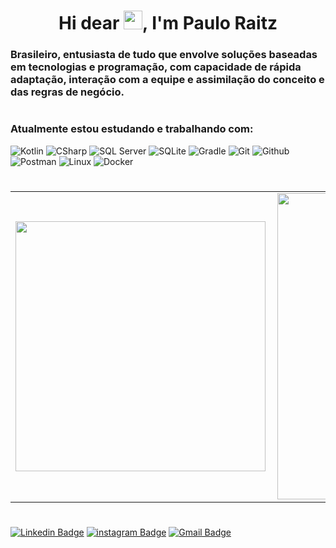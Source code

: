 <h1 align="center">Hi dear <img src="https://raw.githubusercontent.com/kaueMarques/kaueMarques/master/hi.gif" width="30px">, I'm Paulo Raitz</h1>
<h3 align="left">Brasileiro, entusiasta de tudo que envolve soluções baseadas em tecnologias e programação, com capacidade de rápida adaptação, interação com a equipe e assimilação do conceito e das regras de negócio.</h3>

#

### Atualmente estou estudando e trabalhando com:

![Kotlin](https://img.shields.io/badge/Kotlin-5C2D91?&style=for-the-badge&logo=kotlin&logoColor=F6891F)
![CSharp](https://img.shields.io/badge/Android-3DDC84?style=for-the-badge&logo=android&logoColor=white)
![SQL Server](https://img.shields.io/badge/SQL%20Sever-CC2927?style=for-the-badge&logo=microsoft%20sql%20server&logoColor=white)
![SQLite](https://img.shields.io/badge/SQLite-07405E?style=for-the-badge&logo=sqlite&logoColor=white)
![Gradle](https://img.shields.io/badge/gradle-02303A?style=for-the-badge&logo=gradle&logoColor=white)
![Git](https://img.shields.io/badge/git-%23F05033.svg?style=for-the-badge&logo=git&logoColor=white)
![Github](https://img.shields.io/badge/github-%23121011.svg?style=for-the-badge&logo=github&logoColor=white)
![Postman](https://img.shields.io/badge/Postman-FF6C37?style=for-the-badge&logo=Postman&logoColor=white)
![Linux](https://img.shields.io/badge/Linux-FCC624?style=for-the-badge&logo=linux&logoColor=black)
![Docker](https://img.shields.io/badge/docker-%230db7ed.svg?style=for-the-badge&logo=docker&logoColor=white)

#

<div>
    <table>
    	<tr>
    		<td>
    			<img width="400px" align="left" src="https://github-readme-stats.vercel.app/api/top-langs/?username=Paulo-JRaitz&layout=compact&theme=dracula&hide_border=true"/>
    		</td>
    		<td>
    			<img width="490px" align="left" src="https://github-readme-stats.vercel.app/api?username=Paulo-JRaitz&show_icons=true&theme=dracula&hide_border=true"/>
    		</td>
    	</tr>
    </table>
</div>

#

[![Linkedin Badge](https://img.shields.io/badge/-Paulo%20Raitz-1c61bd?style=flat-square&logo=Linkedin&logoColor=white&link=https://www.linkedin.com/in/paulo-de-jesus-raitz-651748172/)](https://www.linkedin.com/in/paulo-de-jesus-raitz-651748172/)
[![instagram Badge](https://img.shields.io/badge/-Paulo_Raitz-5C2D91?style=flat-square&logo=Instagram&logoColor=white&link=https://www.instagram.com/paulo_raitz/)](https://www.instagram.com/paulo_raitz/)
[![Gmail Badge](https://img.shields.io/badge/-Gmail-c14438?style=flat-square&logo=Gmail&logoColor=white&link=mailto:paulo.jraitz@gmail.com)](mailto:paulo.jraitz@gmail.com)
